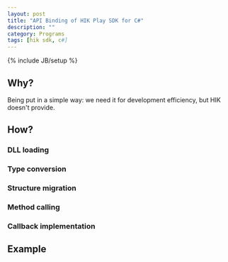 ```yaml
---
layout: post
title: "API Binding of HIK Play SDK for C#"
description: ""
category: Programs
tags: [hik sdk, c#]
---
```

{% include JB/setup %}

## Why?

Being put in a simple way: we need it for development efficiency, but HIK doesn't provide.

## How?

### DLL loading

### Type conversion

### Structure migration

### Method calling

### Callback implementation

## Example
